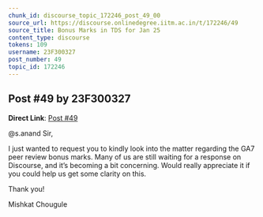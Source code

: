 ```yaml
---
chunk_id: discourse_topic_172246_post_49_00
source_url: https://discourse.onlinedegree.iitm.ac.in/t/172246/49
source_title: Bonus Marks in TDS for Jan 25
content_type: discourse
tokens: 109
username: 23F300327
post_number: 49
topic_id: 172246
---
```


## Post #49 by 23F300327

**Direct Link**: [Post #49](https://discourse.onlinedegree.iitm.ac.in/t/172246/49)

@s.anand Sir,

I just wanted to request you to kindly look into the matter regarding the GA7 peer review bonus marks. Many of us are still waiting for a response on Discourse, and it’s becoming a bit concerning. Would really appreciate it if you could help us get some clarity on this.

Thank you!

Mishkat Chougule
